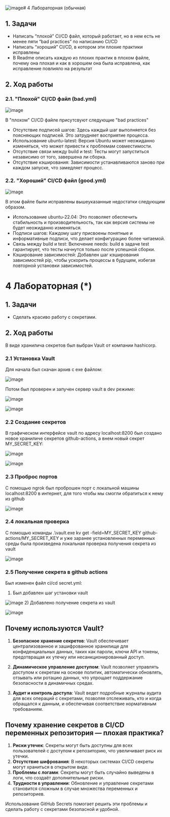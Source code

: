![image](https://github.com/user-attachments/assets/a1ccd9fa-2043-4efb-ad8d-47a012d3b091)# 4 Лабораторная (обычная)
## 1. Задачи
- Написать “плохой” CI/CD файл, который работает, но в нем есть не менее пяти “bad practices” по написанию CI/CD
- Написать “хороший” CI/CD, в котором эти плохие практики исправлены
- В Readme описать каждую из плохих практик в плохом файле, почему она плохая и как в хорошем она была исправлена, как исправление повлияло на результат


## 2. Ход работы
### 2.1. "Плохой" CI/CD файл (bad.yml)
![image](https://github.com/user-attachments/assets/45c2e30c-4b01-4372-bca4-78e8d6c9f059)

В "плохом" CI/CD файле присутсвуют следующие "bad practices"
- Отсутствие подписей шагов: Здесь каждый шаг выполняется без поясняющих подписей. Это затрудняет восприятие процесса.
- Использование ubuntu-latest: Версия Ubuntu может неожиданно изменяться, что может привести к проблемам совместимости.
- Отсутствие связи между build и test: Тесты могут запуститься независимо от того, завершена ли сборка.
- Отсутствие кэширования: Зависимости устанавливаются заново при каждом запуске, что замедляет процесс.

### 2.2. "Хороший" CI/CD файл (good.yml)
![image](https://github.com/user-attachments/assets/0d1f0ac6-2e26-4288-93cf-fd101e512ded)


В этом файле были исправлены вышеуказанные недостатки следующим образом.
- Использование ubuntu-22.04: Это позволяет обеспечить стабильность и производительность, так как версия системы не будет неожиданно изменяться.
- Подписи шагов: Каждому шагу присвоены понятные и информативные подписи, что делает конфигурацию более читаемой.
- Связь между build и test: Включение needs: build в задаче test гарантирует, что тесты начнутся только после успешной сборки.
- Кэширование зависимостей: Добавлен шаг кэширования зависимостей pip, чтобы ускорить процессы в будущем, избегая повторной установки зависимостей.



# 4 Лабораторная (*)
## 1. Задачи
- Сделать красиво работу с секретами.

## 2. Ход работы

В виде хранилича секретов был выбран Vault от компании hashicorp.

### 2.1 Установка Vault

Для начала был скачан архив с exe файлом:

![image](https://github.com/user-attachments/assets/123741a7-36e9-402d-bc3a-dd39bb7552b6)

Потом был проверен и запучен сервер vault в dev режиме:

![image](https://github.com/user-attachments/assets/0aa4a1b6-fba5-4d47-bf62-24f82450598c)

![image](https://github.com/user-attachments/assets/72026ce5-1519-4002-bb24-b7fd6b56675f)

### 2.2 Создание секретов

В графическом интерфейсе vault по адресу localhost:8200 был создано новое храниличе секретов github-actions, а внем новый секрет MY_SECRET_KEY:

![image](https://github.com/user-attachments/assets/3170a820-cd54-40bc-aae9-895dcdef6e6b)

![image](https://github.com/user-attachments/assets/52fee899-62f6-428d-aa5f-4ba83ba8ab29)

### 2.3 Проброс портов

С помощью ngrok был проброшен порт с локальной машины localhost:8200 в интернет, для того чтобы мы смогли обратиться к нему из github

![image](https://github.com/user-attachments/assets/736c49a3-7ab0-48b7-a91a-5c18988a67d5)

### 2.4 локальная проверка

С помощью команды .\vault.exe kv get -field=MY_SECRET_KEY github-actions/MY_SECRET_KEY и уже заранее установленных переменных среды была произведена локальная проверка получения секрета из vault

![image](https://github.com/user-attachments/assets/bdf59a1f-4ba8-49b0-8e4b-27d6a59c9d98)

### 2.5 Получение секрета в github actions

Был изменен файл ci/cd secret.yml:

1) Был добавлен шаг установки vault

![image](https://github.com/user-attachments/assets/d14ddfb2-6d35-472b-b27f-3f8cba207a01)
2) Добавлено получение секрета из vault

![image](https://github.com/user-attachments/assets/07759307-f8c2-4109-aff7-8096a8eec5f4)

## Почему используются Vault?

1. **Безопасное хранение секретов**: Vault обеспечивает централизованное и зашифрованное хранилище для конфиденциальных данных, таких как пароли, ключи API и токены, предотвращая их утечку или несанкционированный доступ.

2. **Динамическое управление доступом**: Vault позволяет управлять доступом к секретам на основе политик, автоматически обновлять, отзывать или ротацию данных, что упрощает поддержание безопасности в динамичных средах.

3. **Аудит и контроль доступа**: Vault ведет подробные журналы аудита для всех операций с секретами, позволяя отслеживать, кто и когда обращался к данным, и обеспечивая соответствие нормативным требованиям.

## Почему хранение секретов в CI/CD переменных репозитория — плохая практика?

1. **Риски утечек**: Секреты могут быть доступны для всех пользователей с доступом к репозиторию, что увеличивает риск их утечки.
2. **Отсутствие шифрования**: В некоторых системах CI/CD секреты могут храниться в открытом виде.
3. **Проблемы с логами**: Секреты могут быть случайно выведены в логи, что создаёт дополнительные риски.
4. **Трудности в управлении**: Обновление и управление секретами становится сложным в случае множества переменных и репозиториев.

Использование GitHub Secrets помогает решить эти проблемы и сделать работу с секретами безопасной и удобной.


